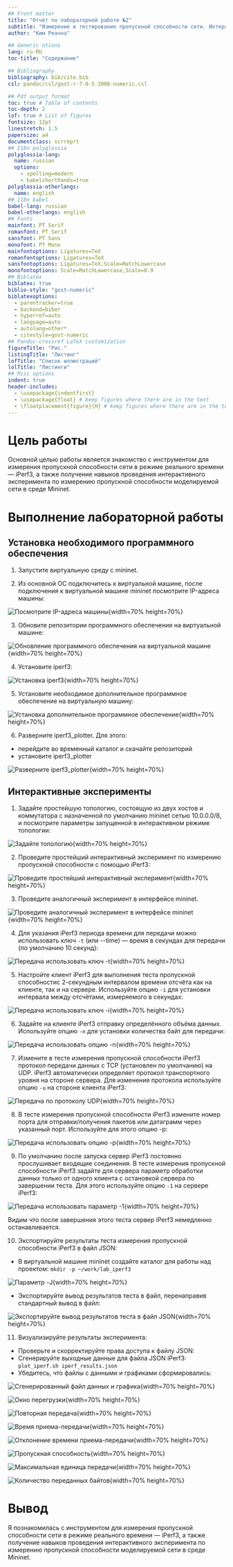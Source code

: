 ```yaml
---
## Front matter
title: "Отчёт по лабораторной работе №2"
subtitle: "Измерение и тестирование пропускной способности сети. Интерактивный эксперимент"
author: "Ким Реачна"

## Generic otions
lang: ru-RU
toc-title: "Содержание"

## Bibliography
bibliography: bib/cite.bib
csl: pandoc/csl/gost-r-7-0-5-2008-numeric.csl

## Pdf output format
toc: true # Table of contents
toc-depth: 2
lof: true # List of figures
fontsize: 12pt
linestretch: 1.5
papersize: a4
documentclass: scrreprt
## I18n polyglossia
polyglossia-lang:
  name: russian
  options:
	- spelling=modern
	- babelshorthands=true
polyglossia-otherlangs:
  name: english
## I18n babel
babel-lang: russian
babel-otherlangs: english
## Fonts
mainfont: PT Serif
romanfont: PT Serif
sansfont: PT Sans
monofont: PT Mono
mainfontoptions: Ligatures=TeX
romanfontoptions: Ligatures=TeX
sansfontoptions: Ligatures=TeX,Scale=MatchLowercase
monofontoptions: Scale=MatchLowercase,Scale=0.9
## Biblatex
biblatex: true
biblio-style: "gost-numeric"
biblatexoptions:
  - parentracker=true
  - backend=biber
  - hyperref=auto
  - language=auto
  - autolang=other*
  - citestyle=gost-numeric
## Pandoc-crossref LaTeX customization
figureTitle: "Рис."
listingTitle: "Листинг"
lofTitle: "Список иллюстраций"
lolTitle: "Листинги"
## Misc options
indent: true
header-includes:
  - \usepackage{indentfirst}
  - \usepackage{float} # keep figures where there are in the text
  - \floatplacement{figure}{H} # keep figures where there are in the text
---
```


# Цель работы

Основной целью работы является знакомство с инструментом для измерения пропускной способности сети в режиме реального времени — iPerf3, а также получение навыков проведения интерактивного эксперимента по измерению пропускной способности моделируемой сети в среде Mininet.

# Выполнение лабораторной работы

##    Установка необходимого программного обеспечения

1. Запустите виртуальную среду с mininet.

2. Из основной ОС подключитесь к виртуальной машине, после подключения к виртуальной машине mininet посмотрите IP-адреса машины:

![Посмотрите IP-адреса машины](image/1.png){width=70% height=70%}

3. Обновите репозитории программного обеспечения на виртуальной машине:

![Обновление программного обеспечения на виртуальной машине](image/2.png){width=70% height=70%}

4. Установите iperf3:

![Установка iperf3](image/3.png){width=70% height=70%}

5. Установите необходимое дополнительное программное обеспечение на виртуальную машину:

![Установка дополнительное программное обеспечение](image/4.png){width=70% height=70%}

6. Разверните iperf3_plotter. Для этого:

- перейдите во временный каталог и скачайте репозиторий
- установите iperf3_plotter

![Разверните iperf3_plotter](image/5.png){width=70% height=70%}

## Интерактивные эксперименты

1. Задайте простейшую топологию, состоящую из двух хостов и коммутатора с назначенной по умолчанию mininet сетью 10.0.0.0/8, и посмотрите параметры запущенной в интерактивном режиме топологии:

![Задайте топологию](image/23.png){width=70% height=70%}

2. Проведите простейший интерактивный эксперимент по измерению пропускной способности с помощью iPerf3:

![Проведите простейший интерактивный эксперимент](image/6.png){width=70% height=70%}

3. Проведите аналогичный эксперимент в интерфейсе mininet.

![Проведите аналогичный эксперимент в интерфейсе mininet](image/7.png){width=70% height=70%}

4. Для указания iPerf3 периода времени для передачи можно использовать ключ ```-t``` (или --time) — время в секундах для передачи (по умолчанию 10 секунд):

![Передача использовать ключ -t](image/t5.png){width=70% height=70%}

5. Настройте клиент iPerf3 для выполнения теста пропускной способностис 2-секундным интервалом времени отсчёта как на клиенте, так и на сервере. Используйте опцию ```-i``` для установки интервала между отсчётами, измеряемого в секундах:

![Передача использовать ключ -i](image/8.png){width=70% height=70%}

6. Задайте на клиенте iPerf3 отправку определённого объёма данных. Используйте опцию ```-n``` для установки количества байт для передачи:

![Передача использовать опцию -n](image/16g.png){width=70% height=70%}

7. Измените в тесте измерения пропускной способности iPerf3 протокол передачи данных с TCP (установлен по умолчанию) на UDP. iPerf3 автоматически определяет протокол транспортного уровня на стороне сервера. Для изменения протокола используйте опцию ```-u``` на стороне клиента iPerf3:

![Передача по протоколу UDP](image/9.png){width=70% height=70%}

8. В тесте измерения пропускной способности iPerf3 измените номер порта для отправки/получения пакетов или датаграмм через указанный порт. Используйте для этого опцию -p:

![Передача использовать опцию -p](image/10.png){width=70% height=70%}

9. По умолчанию после запуска сервер iPerf3 постоянно прослушивает входящие соединения. В тесте измерения пропускной способности iPerf3 задайте для сервера параметр обработки данных только от одного клиента с остановкой сервера по завершении теста. Для этого используйте опцию ```-1``` на сервере iPerf3:

![Передача использовать параметр -1](image/11.png){width=70% height=70%}

Видим что после завершения этого теста сервер iPerf3 немедленно останавливается.

10. Экспортируйте результаты теста измерения пропускной способности iPerf3 в файл JSON:

- В виртуальной машине mininet создайте каталог для работы над проектом: ```mkdir -p ~/work/lab_iperf3```

![Параметр -J](image/12.png){width=70% height=70%}

- Экспортируйте вывод результатов теста в файл, перенаправив стандартный вывод в файл:

![Экспортируйте вывод результатов теста в файл JSON](image/13.png){width=70% height=70%}

11. Визуализируйте результаты эксперимента:

-  Проверьте и скорректируйте права доступа к файлу JSON:
- Сгенерируйте выходные данные для файла JSON iPerf3: ```plot_iperf.sh iperf_results.json```
- Убедитесь, что файлы с данными и графиками сформировались:

![Сгенерированный файл данных и графика](image/24.png){width=70% height=70%}

![Окно перегрузки](image/18.png){width=70% height=70%}

![Повторная передача](image/19.png){width=70% height=70%}

![Время приема-передачи](image/15.png){width=70% height=70%}

![Отклонение времени приема-передачи](image/16.png){width=70% height=70%}

![Пропускная способность](image/20.png){width=70% height=70%}

![Максимальная единица передачи](image/14.png){width=70% height=70%}

![Количество переданных байтов](image/17.png){width=70% height=70%}

# Вывод

Я познакомилась с инструментом для измерения пропускной способности сети в режиме реального времени — iPerf3, а также получение навыков проведения интерактивного эксперимента по измерению пропускной способности моделируемой сети в среде Mininet.

